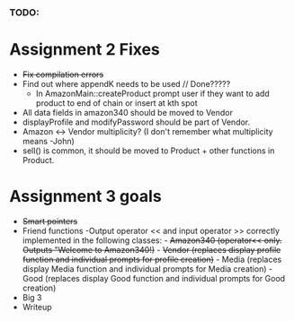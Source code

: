 ### TODO:

# Assignment 2 Fixes
- ~~Fix compilation errors~~
- Find out where appendK needs to be used // Done?????
  - In AmazonMain::createProduct prompt user if they want to add product to end of chain or insert at kth spot
- All data fields in amazon340 should be moved to Vendor
- displayProfile and modifyPassword should be part of Vendor.
- Amazon <-> Vendor multiplicity? (I don't remember what multiplicity means -John)
- sell() is common, it should be moved to Product + other functions in Product.

# Assignment 3 goals
- ~~Smart pointers~~
- Friend functions
    -Output operator << and input operator >> correctly implemented in the following classes:
        - ~~Amazon340 (operator<< only. Outputs "Welcome to Amazon340!)~~
        - ~~Vendor (replaces display profile function and individual prompts for profile creation)~~
        - Media (replaces display Media function and individual prompts for Media creation)
        - Good (replaces display Good function and individual prompts for Good creation)
- Big 3
- Writeup
